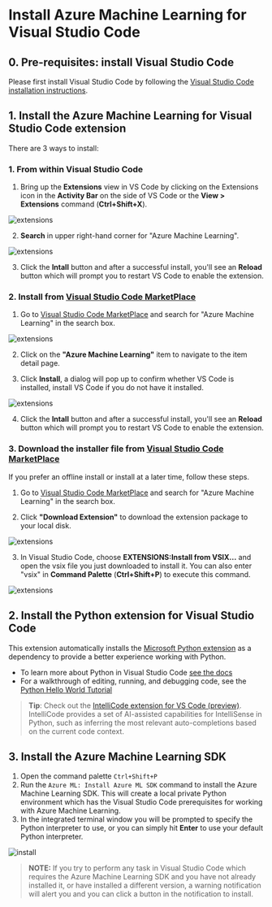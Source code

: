 # Install Azure Machine Learning for Visual Studio Code

## 0. Pre-requisites: install Visual Studio Code
Please first install Visual Studio Code by following the [Visual Studio Code installation instructions](https://code.visualstudio.com/docs/setup/setup-overview).

## 1. Install the Azure Machine Learning for Visual Studio Code extension
There are 3 ways to install:

### 1. From within Visual Studio Code

1. Bring up the **Extensions** view in VS Code by clicking on the Extensions icon in the **Activity Bar** on the side of VS Code or the **View > Extensions** command (**Ctrl+Shift+X**).

![extensions](./media/installation/extensions.png)

2. **Search** in upper right-hand corner for "Azure Machine Learning".

![extensions](./media/installation/extensions-search.png)

3. Click the **Intall** button and after a successful install, you'll see an **Reload** button which will prompt you to restart VS Code to enable the extension.

### 2. Install from [Visual Studio Code MarketPlace]
1. Go to [Visual Studio Code MarketPlace] and search for "Azure Machine Learning" in the search box.

![extensions](./media/installation/extensions-search-on-marketplace.png)

2. Click on the **"Azure Machine Learning"** item to navigate to the item detail page.

3. Click **Install**, a dialog will pop up to confirm whether VS Code is installed, install VS Code if you do not have it installed.

![extensions](./media/installation/marketplace-install.png)

4. Click the **Intall** button and after a successful install, you'll see an **Reload** button which will prompt you to restart VS Code to enable the extension.

### 3. Download the installer file from [Visual Studio Code MarketPlace]
If you prefer an offline install or install at a later time, follow these steps.

1. Go to [Visual Studio Code MarketPlace] and search for "Azure Machine Learning" in the search box.

2. Click **"Download Extension"** to download the extension package to your local disk.

![extensions](./media/installation/extensions-download.png)

3. In Visual Studio Code, choose **EXTENSIONS:Install from VSIX...** and open the vsix file you just downloaded to install it.
You can also enter "vsix" in **Command Palette** (**Ctrl+Shift+P**) to execute this command.

![extensions](./media/installation/extensions-install.png)

[Visual Studio Code MarketPlace]:https://marketplace.visualstudio.com/vscode

## 2. Install the Python extension for Visual Studio Code

This extension automatically installs the [Microsoft Python extension](https://marketplace.visualstudio.com/items?itemName=ms-python.python) as a dependency to provide a better experience working with Python. 

- To learn more about Python in Visual Studio Code [see the docs](https://code.visualstudio.com/docs/languages/python)
- For a walkthrough of editing, running, and debugging code, see the [Python Hello World Tutorial](https://code.visualstudio.com/docs/python/python-tutorial)

> **Tip**: Check out the [IntelliCode extension for VS Code (preview)](https://go.microsoft.com/fwlink/?linkid=2006060). IntelliCode provides a set of AI-assisted capabilities for IntelliSense in Python, such as inferring the most relevant auto-completions based on the current code context.

## 3. Install the Azure Machine Learning SDK

1. Open the command palette `Ctrl+Shift+P`
2. Run the `Azure ML: Install Azure ML SDK` command to install the Azure Machine Learning SDK. This will create a local private Python environment which has the Visual Studio Code prerequisites for working with Azure Machine Learning.
3. In the integrated terminal window you will be prompted to specify the Python interpreter to use, or you can simply hit **Enter** to use your default Python interpreter.

![install](./media/install.gif)

  > **NOTE:** If you try to perform any task in Visual Studio Code which requires the Azure Machine Learning SDK and you have not already installed it, or have installed a different version, a warning notification will alert you and you can click a button in the notification to install.